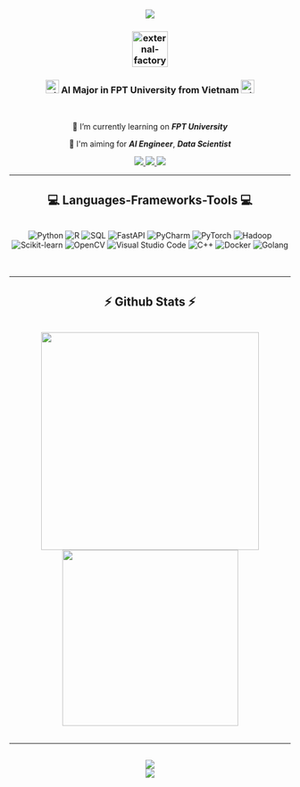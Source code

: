 <h1 align="center">
   <img src="https://static1.textcraft.net/data1/c/8/c80de63780dfddb0ade48a30545be52c6d7f1e72da39a3ee5e6b4b0d3255bfef95601890afd80709da39a3ee5e6b4b0d3255bfef95601890afd8070962f35815c7fee759bd2dca462c910cde.png" />
</h1>
<h3 align="center"><img width="64" height="64" src="https://img.icons8.com/external-flat-wichaiwi/64/external-factory-china-and-us-trade-war-flat-wichaiwi.png" alt="external-factory-china-and-us-trade-war-flat-wichaiwi"/></h3>
<h3 align="center"><a href='https://moewalls.com/others/pepe-matrix-live-wallpaper/' target='_blank'><img width="24" height="24" src="https://img.icons8.com/emoji/48/vietnam-emoji.png" alt="vietnam-emoji"/></a> AI Major in FPT University from Vietnam <a href='https://moewalls.com/others/pepe-matrix-live-wallpaper/' target='_blank'><img width="24" height="24" src="https://img.icons8.com/emoji/48/vietnam-emoji.png" alt="vietnam-emoji" alt="vietnam--v1"/></a></h3>

<br/>

<div align="center">
 
 🔭 I’m currently learning on **_FPT University_**
 
 🌱 I'm aiming for **_AI Engineer_**, **_Data Scientist_**

 </div>
 
<div align="center"> 
  <a href="mailto:dylanvu6868@gmail.com">
    <img src="https://img.shields.io/badge/Gmail-333333?style=for-the-badge&logo=gmail&logoColor=red" />
  </a>
  <a href="https://www.linkedin.com/in/dylanvu6868/" target="_blank">
    <img src="https://img.shields.io/badge/LinkedIn-0077B5?style=for-the-badge&logo=linkedin&logoColor=white" target="_blank" />
  </a>
  <a href="https://docs.google.com/document/d/e/2PACX-1vQfLsHU2chFN3ot5SvBuHC8uSC_STUWkqUjtzbEUgreh2WmImi4h15SwVkNUYAxvkHk0Y93V_joPZ1E/pub" target="_blank">
     <img src="https://img.shields.io/badge/CV-FF5722?style=for-the-badge&logo=todoist&logoColor=white" target="_blank" /> <!-- sqlite, safari, google-chrome are other good icon options -->
  </a>
</div>

 <hr/>
 
<h2 align="center">💻 Languages-Frameworks-Tools 💻</h2>
<br/>
<div align="center">
<img src="https://img.shields.io/badge/python-3670A0?style=for-the-badge&logo=python&logoColor=ffdd54" alt="Python" />
<img src="https://img.shields.io/badge/r-%23276DC3.svg?style=for-the-badge&logo=r&logoColor=white" alt="R" />
<img src="https://img.shields.io/badge/sql-%2300758f.svg?style=for-the-badge&logo=postgresql&logoColor=white" alt="SQL" />
   <img src="https://img.shields.io/badge/fastapi-%2300ADD8.svg?style=for-the-badge&logo=fastapi&logoColor=white" alt="FastAPI" />
<img src="https://img.shields.io/badge/pycharm-143?style=for-the-badge&logo=pycharm&logoColor=black&color=black&labelColor=green" alt="PyCharm" />
<img src="https://img.shields.io/badge/pytorch-%23EE4C2C.svg?style=for-the-badge&logo=pytorch&logoColor=white" alt="PyTorch" />
<img src="https://img.shields.io/badge/hadoop-%23ff7a00.svg?style=for-the-badge&logo=apache-hadoop&logoColor=white" alt="Hadoop" /><br>
<img src="https://img.shields.io/badge/scikit--learn-%23F7931E.svg?style=for-the-badge&logo=scikit-learn&logoColor=white" alt="Scikit-learn" />
<img src="https://img.shields.io/badge/opencv-%23FF9966.svg?style=for-the-badge&logo=opencv&logoColor=white" alt="OpenCV" />
<img src="https://img.shields.io/badge/visualstudio-%235C2D91.svg?style=for-the-badge&logo=visual-studio&logoColor=white" alt="Visual Studio Code" />
<img src="https://img.shields.io/badge/c++-%2300599C.svg?style=for-the-badge&logo=c%2B%2B&logoColor=white" alt="C++" />
<img src="https://img.shields.io/badge/docker-%232496ED.svg?style=for-the-badge&logo=docker&logoColor=white" alt="Docker" />
<img src="https://img.shields.io/badge/golang-%2300ADD8.svg?style=for-the-badge&logo=go&logoColor=white" alt="Golang" /></div><br>
</div>

<br/>
<hr/>
<h2 align="center">⚡ Github Stats ⚡</h2>
<br>
<div align="center">
  <!-- GitHub stats from https://github.com/anuraghazra/github-readme-stats -->
<img width=390 src="https://github-readme-stats.vercel.app/api?username=dylanvu6868&theme=radical&hide_border=false&include_all_commits=true&count_private=true"/>
<br/>
<img width="315" align="center" src="https://github-readme-stats.vercel.app/api/top-langs/?username=dylanvu6868&hide=c%23,powershell,Mathematica,Ruby,Objective-C,Objective-C%2b%2b,Cuda&title_color=61dafb&text_color=ffffff&icon_color=61dafb&bg_color=20232a&langs_count=8&layout=compact&border_color=61dafb&hide_border=true" />
</div>
<br/>
</div>
<hr/>
<h2 align="center">
   <img src="https://static1.textcraft.net/data1/2/6/26e868e24c3c16a0b71bfcdee5d6dce73acd87cdda39a3ee5e6b4b0d3255bfef95601890afd80709da39a3ee5e6b4b0d3255bfef95601890afd80709844a0c758f11c029d641edc878535506.png" /><br>
   <img src="https://img.icons8.com/?size=100&id=21735&format=png&color=000000" />
</h2>

